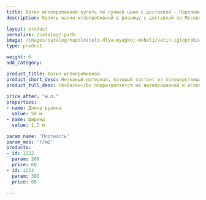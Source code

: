 ```yaml
---
title: Ватин иглопробивной купить по лучшей цене с доставкой - Поролоныч
description: Купить ватин иглопробивной в розницу с доставкой по Москве в интернет-магазине Поролоныча.

layout: product
permalink: /catalog/:path
image: /images/catalog/napolniteli-dlya-myagkoj-mebeli/vatin-igloprobivnoy-01_1600w.jpg
type: product

weight: 6
add_category: 

product_title: Ватин иглопробивной
product_short_desc: Нетканый материал, который состоит из полушерстяных, синтетических или хлопчатобумажных волокон.
product_full_desc: <b>Ватин</b> подразделяется на нитепрошивной и иглопробивной. Применяется при изготовлении матрасов, мебели, гладильных досок, обивки дверей, при пошиве верхней спецодежды. Также <b>ватин</b> используют для укрытия пола при отделочных работах, для упаковки оборудования.</br>Ватин продаётся ТОЛЬКО целыми роликами по 50 м.п.
        
price_after: "м.п."
properties:
- name: Длина рулона
  value: 50 м
- name: Ширина
  value: 1,5 м

param_name: 'Плотность'
param_mes: 'г/м2'
products:
- id: 1222
  param: 260
  price: 60
- id: 1223
  param: 300
  price: 80

---
```

